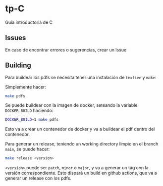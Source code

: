 # tp-C
Guía introductoria de C

## Issues

En caso de encontrar errores o sugerencias, crear un Issue 

## Building

Para buildear los pdfs se necesita tener una instalación de `texlive` y `make`:

Simplemente hacer:
```bash
make pdfs
```

Se puede buildear con la imagen de docker, seteando la variable `DOCKER_BUILD` haciendo:
```bash
DOCKER_BUILD=1 make pdfs
```
Esto va a crear un contenedor de docker y va a buildear el pdf dentro del contenedor.

Para generar un release, teniendo un working directory limpio en el branch `main`, se puede hacer:

```bash
make release <version>
```

`<version>` puede ser `patch`, `minor` o `major`, y va a generar un tag con la versión correspondiente. Esto dispará un build en github actions, que va a generar un release con los pdfs.
